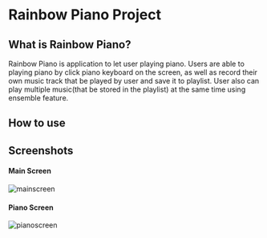 # Rainbow Piano Project


## What is Rainbow Piano?
Rainbow Piano is application to let user playing piano. Users are able to playing piano by click piano keyboard on the screen, as well as record their own music track that be played by user and save it to playlist. User also can play multiple music(that be stored in the playlist) at the same time using ensemble feature. 


## How to use

## Screenshots
#### Main Screen
![mainscreen](https://github.com/zzhongli/RainbowPiano/assets/133532143/e560c62b-dd86-42aa-aeb3-c6c48c3d9d75)

#### Piano Screen
![pianoscreen](https://github.com/zzhongli/RainbowPiano/assets/133532143/54af564f-46b6-48b6-a816-20d34eac1366)


